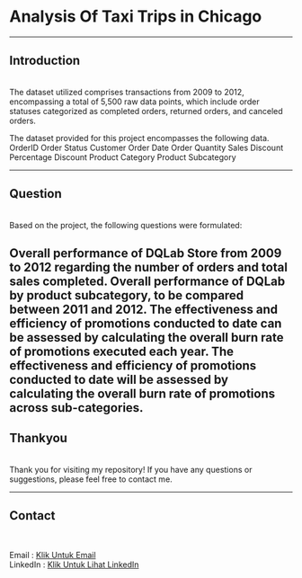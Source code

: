 # Analysis Of Taxi Trips in Chicago

---
## Introduction
<br>
The dataset utilized comprises transactions from 2009 to 2012, encompassing a total of 5,500 raw data points, which include order statuses categorized as completed orders, returned orders, and canceled orders.

The dataset provided for this project encompasses the following data.
OrderID
Order Status
Customer
Order Date
Order Quantity
Sales
Discount Percentage
Discount
Product Category
Product Subcategory

---
## Question
<br>
Based on the project, the following questions were formulated: <br>

Overall performance of DQLab Store from 2009 to 2012 regarding the number of orders and total sales completed.
Overall performance of DQLab by product subcategory, to be compared between 2011 and 2012.
The effectiveness and efficiency of promotions conducted to date can be assessed by calculating the overall burn rate of promotions executed each year.
The effectiveness and efficiency of promotions conducted to date will be assessed by calculating the overall burn rate of promotions across sub-categories.
---
## Thankyou
<br>
Thank you for visiting my repository! If you have any questions or suggestions, please feel free to contact me.

---
## Contact
<br>

Email : [Klik Untuk Email](https://mail.google.com/mail/u/0/?tab=rm&ogbl#inbox?compose=CllgCJfnbBsFSfmwMhcPGsBLnvlqTsxdqkZzQHJLGLDljZnFTnvnQCRTDKCQVFTZBtWsjvhWSNV)<br>
LinkedIn : [Klik Untuk Lihat LinkedIn](https://www.linkedin.com/in/al-maidah-/)<br>
